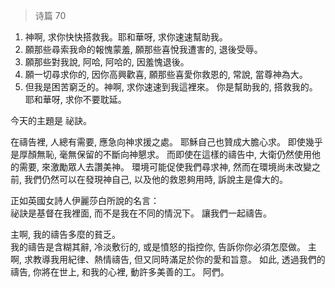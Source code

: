 > 诗篇 70

1. 神啊, 求你快快搭救我。耶和華呀, 求你速速幫助我。
2. 願那些尋索我命的報愧蒙羞, 願那些喜悅我遭害的, 退後受辱。
3. 願那些對我說, 阿哈, 阿哈的, 因羞愧退後。
4. 願一切尋求你的, 因你高興歡喜, 願那些喜愛你救恩的, 常說, 當尊神為大。
5. 但我是困苦窮乏的。神啊, 求你速速到我這裡來。 你是幫助我的, 搭救我的。耶和華呀, 求你不要耽延。

今天的主題是 祕訣。  

在禱告裡, 人總有需要, 應急向神求援之處。
耶穌自己也贊成大膽心求。
即使幾乎是厚顏無恥, 毫無保留的不斷向神懇求。
而即使在這樣的禱告中, 大衛仍然使用他的需要, 來激勵眾人去讚美神。
環境可能促使我們尋求神, 然而在環境尚未改變之前, 我們仍然可以在發現神自己, 以及他的救恩夠用時, 訴說主是偉大的。

正如英國女詩人伊麗莎白所說的名言：  
祕訣是基督在我裡面, 而不是我在不同的情況下。
讓我們一起禱告。

主啊, 我的禱告多麼的貧乏。  
我的禱告是含糊其辭, 冷淡敷衍的, 或是憤怒的指控你, 告訴你你必須怎麼做。
主啊, 求教導我用紀律、熱情禱告, 但又同時滿足於你的愛和旨意。
如此, 透過我們的禱告, 你將在世上, 和我的心裡, 動許多美善的工。
阿們。
